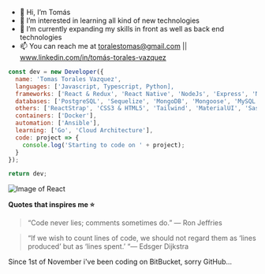<!-- ![Image of me](https://media-exp3.licdn.com/dms/image/C4E03AQFA7FgeWNWzzw/profile-displayphoto-shrink_200_200/0/1599219900106?e=1629331200&v=beta&t=lHn-Vl97_a2pAnQ0258aXZGJFfrg9Zr7lq6mzq0Vl_I) -->


- 👋 Hi, I’m Tomás
- 👀 I’m interested in learning all kind of new technologies
- 🌱 I’m currently expanding my skills in front as well as back end technologies
- 📫 You can reach me at toralestomas@gmail.com || www.linkedin.com/in/tomás-torales-vazquez


``` javascript 
const dev = new Developer({
  name: 'Tomas Torales Vazquez',
  languages: ['Javascript, Typescript, Python],
  frameworks: ['React & Redux', 'React Native', 'NodeJs', 'Express', 'NestJs', 'NextJs', 'Angular'],
  databases: ['PostgreSQL', 'Sequelize', 'MongoDB', 'Mongoose', 'MySQL'],
  others: ['ReactStrap', 'CSS3 & HTML5', 'Tailwind', 'MaterialUI', 'Sass', 'Bootstrap'],
  containers: ['Docker'],
  automation: ['Ansible'],
  learning: ['Go', 'Cloud Architecture'],
  code: project => {
    console.log('Starting to code on ' + project);
  }
});

return dev;

```

![Image of React](https://www.pragma.com.co/hubfs/h_react.jpg)


**Quotes that inspires me ⭐**

> “Code never lies; comments sometimes do.” 
> — Ron Jeffries

> “If we wish to count lines of code, we should not regard them as ‘lines produced’ but as ‘lines spent.’ 
> “— Edsger Dijkstra
<!---
TomasTV/TomasTV is a ✨ special ✨ repository because its `README.md` (this file) appears on your GitHub profile.
You can click the Preview link to take a look at your changes.
--->


Since 1st of November i've been coding on BitBucket, sorry GitHub...

